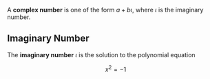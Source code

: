 A **complex number** is one of the form $a+b\iota$, where $\iota$ is the imaginary number.

## Imaginary Number
The **imaginary number** $\iota$ is the solution to the polynomial equation

$$
x^2 = -1
$$